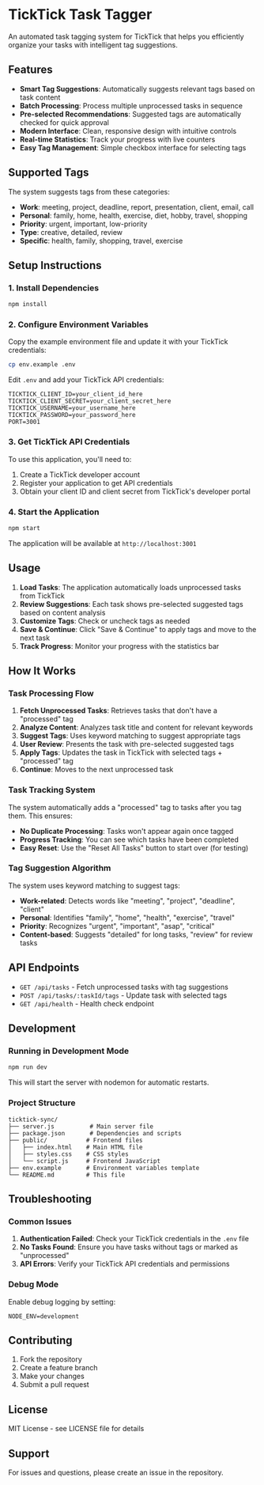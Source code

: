 # TickTick Task Tagger

An automated task tagging system for TickTick that helps you efficiently organize your tasks with intelligent tag suggestions.

## Features

- **Smart Tag Suggestions**: Automatically suggests relevant tags based on task content
- **Batch Processing**: Process multiple unprocessed tasks in sequence
- **Pre-selected Recommendations**: Suggested tags are automatically checked for quick approval
- **Modern Interface**: Clean, responsive design with intuitive controls
- **Real-time Statistics**: Track your progress with live counters
- **Easy Tag Management**: Simple checkbox interface for selecting tags

## Supported Tags

The system suggests tags from these categories:

- **Work**: meeting, project, deadline, report, presentation, client, email, call
- **Personal**: family, home, health, exercise, diet, hobby, travel, shopping
- **Priority**: urgent, important, low-priority
- **Type**: creative, detailed, review
- **Specific**: health, family, shopping, travel, exercise

## Setup Instructions

### 1. Install Dependencies

```bash
npm install
```

### 2. Configure Environment Variables

Copy the example environment file and update it with your TickTick credentials:

```bash
cp env.example .env
```

Edit `.env` and add your TickTick API credentials:

```env
TICKTICK_CLIENT_ID=your_client_id_here
TICKTICK_CLIENT_SECRET=your_client_secret_here
TICKTICK_USERNAME=your_username_here
TICKTICK_PASSWORD=your_password_here
PORT=3001
```

### 3. Get TickTick API Credentials

To use this application, you'll need to:

1. Create a TickTick developer account
2. Register your application to get API credentials
3. Obtain your client ID and client secret from TickTick's developer portal

### 4. Start the Application

```bash
npm start
```

The application will be available at `http://localhost:3001`

## Usage

1. **Load Tasks**: The application automatically loads unprocessed tasks from TickTick
2. **Review Suggestions**: Each task shows pre-selected suggested tags based on content analysis
3. **Customize Tags**: Check or uncheck tags as needed
4. **Save & Continue**: Click "Save & Continue" to apply tags and move to the next task
5. **Track Progress**: Monitor your progress with the statistics bar

## How It Works

### Task Processing Flow

1. **Fetch Unprocessed Tasks**: Retrieves tasks that don't have a "processed" tag
2. **Analyze Content**: Analyzes task title and content for relevant keywords
3. **Suggest Tags**: Uses keyword matching to suggest appropriate tags
4. **User Review**: Presents the task with pre-selected suggested tags
5. **Apply Tags**: Updates the task in TickTick with selected tags + "processed" tag
6. **Continue**: Moves to the next unprocessed task

### Task Tracking System

The system automatically adds a "processed" tag to tasks after you tag them. This ensures:
- **No Duplicate Processing**: Tasks won't appear again once tagged
- **Progress Tracking**: You can see which tasks have been completed
- **Easy Reset**: Use the "Reset All Tasks" button to start over (for testing)

### Tag Suggestion Algorithm

The system uses keyword matching to suggest tags:

- **Work-related**: Detects words like "meeting", "project", "deadline", "client"
- **Personal**: Identifies "family", "home", "health", "exercise", "travel"
- **Priority**: Recognizes "urgent", "important", "asap", "critical"
- **Content-based**: Suggests "detailed" for long tasks, "review" for review tasks

## API Endpoints

- `GET /api/tasks` - Fetch unprocessed tasks with tag suggestions
- `POST /api/tasks/:taskId/tags` - Update task with selected tags
- `GET /api/health` - Health check endpoint

## Development

### Running in Development Mode

```bash
npm run dev
```

This will start the server with nodemon for automatic restarts.

### Project Structure

```
ticktick-sync/
├── server.js          # Main server file
├── package.json       # Dependencies and scripts
├── public/           # Frontend files
│   ├── index.html    # Main HTML file
│   ├── styles.css    # CSS styles
│   └── script.js     # Frontend JavaScript
├── env.example       # Environment variables template
└── README.md         # This file
```

## Troubleshooting

### Common Issues

1. **Authentication Failed**: Check your TickTick credentials in the `.env` file
2. **No Tasks Found**: Ensure you have tasks without tags or marked as "unprocessed"
3. **API Errors**: Verify your TickTick API credentials and permissions

### Debug Mode

Enable debug logging by setting:

```env
NODE_ENV=development
```

## Contributing

1. Fork the repository
2. Create a feature branch
3. Make your changes
4. Submit a pull request

## License

MIT License - see LICENSE file for details

## Support

For issues and questions, please create an issue in the repository. 